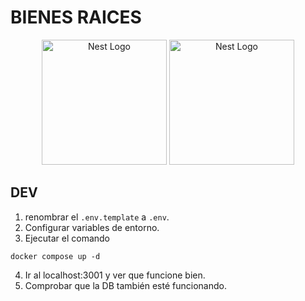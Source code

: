 # BIENES RAICES

<p align="center">
  <a href="https://www.php.net/" target="blank"><img src="https://www.php.net//images/logos/new-php-logo.svg" width="200" alt="Nest Logo" /></a>
  <a href="https://codigoconjuan.com/" target="blank"><img src="https://codigoconjuan.com/wp-content/themes/cursosjuan/img/logo.svg" width="200" alt="Nest Logo" /></a>
</p>

## DEV
1. renombrar el `.env.template` a `.env`.
2. Configurar variables de entorno.
3. Ejecutar el comando 
```
docker compose up -d
```
4. Ir al localhost:3001 y ver que funcione bien.
5. Comprobar que la DB también esté funcionando.